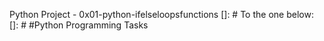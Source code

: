 Python Project - 0x01-python-ifelseloopsfunctions
[]: # To the one below:
[]: # #Python Programming Tasks

